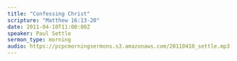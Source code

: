 ```yaml
---
title: "Confessing Christ"
scripture: "Matthew 16:13-20"
date: 2011-04-10T11:00:00Z
speaker: Paul Settle
sermon_type: morning
audio: https://pcpcmorningsermons.s3.amazonaws.com/20110410_settle.mp3 
---
```



